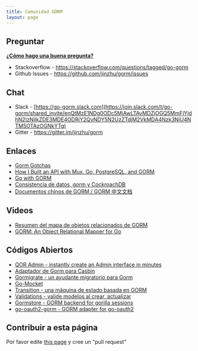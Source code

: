 ```yaml
---
title: Comunidad GORM
layout: page
---
```


## Preguntar

**[¿Cómo hago una buena pregunta?](https://stackoverflow.com/help/how-to-ask)**

* Stackoverflow - <https://stackoverflow.com/questions/tagged/go-gorm>
* Github Issues - <https://github.com/jinzhu/gorm/issues>

## Chat

* Slack - [https://go-gorm.slack.com](https://join.slack.com/t/go-gorm/shared_invite/enQtMzE1NDg0ODc5MjAwLTAyMDZjOGQ5MmFjYjdhN2IzNjlkZDE3MDE4ODRjY2QyNDY5N2UzZTdjM2VkMDA4Nzk3NjU4NTM5OTAzOGNkYTg)
* Gitter - <https://gitter.im/jinzhu/gorm>

## Enlaces

* [Gorm Gotchas](https://blog.depado.eu/post/gorm-gotchas)
* [How I Built an API with Mux, Go, PostgreSQL, and GORM](https://dev.to/aspittel/how-i-built-an-api-with-mux-go-postgresql-and-gorm-5ah8)
* [Go with GORM](http://mindbowser.com/golang-go-with-gorm-2/)
* [Consistencia de datos, gorm y CockroachDB](http://callistaenterprise.se/blogg/teknik/2018/02/14/go-blog-series-part13/)
* [Documentos chinos de GORM / GORM 中文文档](https://jasperxu.github.io/gorm-zh/)

## Videos

* [Resumen del mapa de objetos relacionados de GORM](https://www.youtube.com/watch?v=nVD9acHituc)
* [GORM: An Object Relational Mapper for Go](https://www.pluralsight.com/courses/gorm-go-object-relational-mapper)

## Códigos Abiertos

* [QOR Admin - instantly create an Admin interface in minutes](http://getqor.com)
* [Adaptador de Gorm para Casbin](https://github.com/casbin/gorm-adapter)
* [Gormigrate - un ayudante migratorio para Gorm](https://github.com/go-gormigrate/gormigrate)
* [Go-Mocket](https://github.com/Selvatico/go-mocket)
* [Transition - una máquina de estado basada en GORM](https://github.com/qor/transition)
* [Validations - valide modelos al crear, actualizar](https://github.com/qor/validations)
* [Gormstore - GORM backend for gorilla sessions](https://github.com/wader/gormstore)
* [go-oauth2-gorm - GORM adapter for go-oauth2](https://github.com/techknowlogick/go-oauth2-gorm)

## Contribuir a esta página

Por favor edite [this page](https://github.com/jinzhu/gorm.io/edit/master/pages/community.md) y cree un "pull request"
